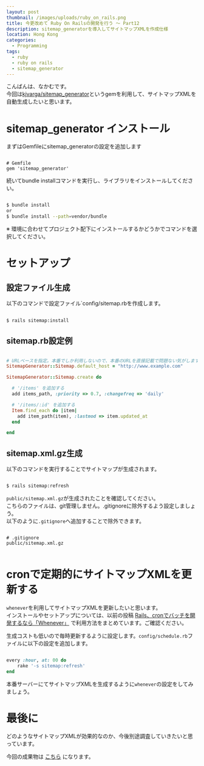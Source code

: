 ```yaml
---
layout: post
thumbnail: /images/uploads/ruby_on_rails.png
title: 今更改めて Ruby On Railsの開発を行う 〜 Part12
description: sitemap_generatorを導入してサイトマップXMLを作成仕様
location: Hong Kong
categories:
  - Programming
tags:
  - ruby
  - ruby on rails
  - sitemap_generator
---
```

こんばんは、なかむです。  
今回は[kjvarga/sitemap_generator](https://github.com/kjvarga/sitemap_generator)というgemを利用して、サイトマップXMLを自動生成したいと思います。


# sitemap_generator インストール

まずはGemfileにsitemap_generatorの設定を追加します
```
            
# Gemfile
gem 'sitemap_generator'

```

続いてbundle installコマンドを実行し、ライブラリをインストールしてください。
```bash

$ bundle install
or
$ bundle install --path=vendor/bundle

```

※ 環境に合わせてプロジェクト配下にインストールするかどうかでコマンドを選択してください。


# セットアップ
## 設定ファイル生成
以下のコマンドで設定ファイル`config/sitemap.rbを作成します。
```bash
      
$ rails sitemap:install

```

## sitemap.rb設定例

```ruby

# URLベースを指定。本番でしか利用しないので、本番のURLを直接記載で問題ない気がします。
SitemapGenerator::Sitemap.default_host = "http://www.example.com"

SitemapGenerator::Sitemap.create do

  # '/items' を追加する
  add items_path, :priority => 0.7, :changefreq => 'daily'

  # '/items/:id' を追加する
  Item.find_each do |item|
    add item_path(item), :lastmod => item.updated_at
  end

end

```

## sitemap.xml.gz生成
以下のコマンドを実行することでサイトマップが生成されます。
```bash

$ rails sitemap:refresh

```

`public/sitemap.xml.gz`が生成されたことを確認してください。  
こちらのファイルは、git管理しません。.gitignoreに除外するよう設定しましょう。  
以下のように`.gitignore`へ追加することで除外できます。

```

# .gitignore
public/sitemap.xml.gz


```

# cronで定期的にサイトマップXMLを更新する
`whenever`を利用してサイトマップXMLを更新したいと思います。  
インストールやセットアップについては、以前の投稿 [Rails、cronでバッチを開発するなら「Whenever」](/programming/2018/03/05/rails-cronでバッチを開発するなら-whenever.html) で利用方法をまとめています。ご確認ください。


生成コストも低いので毎時更新するように設定します。`config/schedule.rb`ファイルに以下の設定を追加します。

```ruby

every :hour, at: 00 do
    rake '-s sitemap:refresh'
end

```

本番サーバーにてサイトマップXMLを生成するように`whenever`の設定をしてみましょう。


# 最後に
どのようなサイトマップXMLが効果的なのか、今後別途調査していきたいと思っています。

今回の成果物は [こちら](https://github.com/nakanakamu0828/netshop/tree/v0.12) になります。
